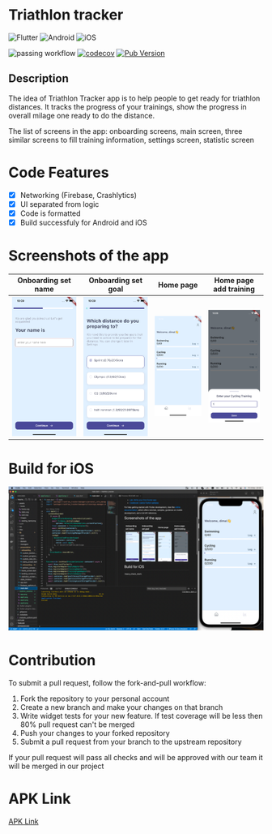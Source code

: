 # Triathlon tracker

![Flutter](https://img.shields.io/badge/Flutter-%2302569B.svg?style=for-the-badge&logo=Flutter&logoColor=white)
![Android](https://img.shields.io/badge/Android-3DDC84?style=for-the-badge&logo=android&logoColor=white)
![iOS](https://img.shields.io/badge/iOS-000000?style=for-the-badge&logo=ios&logoColor=white)

![passing workflow](https://github.com/dmitriipolushin/triathlon_tracker/actions/workflows/build.yaml/badge.svg)
[![codecov](https://codecov.io/gh/dmitriipolushin/triathlon_tracker/branch/master/graph/badge.svg?token=NX3A63NBYQ)](https://codecov.io/gh/dmitriipolushin/triathlon_tracker)
[![Pub Version](https://img.shields.io/pub/v/badges?color=blueviolet)](https://pub.dev/packages/badges)

## Description

The idea of Triathlon Tracker app is to help people to get ready for triathlon distances. It tracks the progress of your trainings, show the progress in overall milage one ready to do the distance.

The list of screens in the app: onboarding screens, main screen, three similar screens to fill training information, settings screen, statistic screen

# Code Features

- [x] Networking (Firebase, Crashlytics)
- [x] UI separated from logic
- [x] Code is formatted
- [x] Build successfuly for Android and iOS

# Screenshots of the app

| Onboarding set name | Onboarding set goal | Home page | Home page add training |
| ------------- | ------------- | ------------- | ------------- 
| ![app](/readme_assetes/app.png) | ![app](/readme_assetes/app1.png) | ![app](/readme_assetes/app2.png) | ![app](/readme_assetes/app3.png) |

# Build for iOS

![app](/readme_assetes/app_ios.png)

# Contribution

To submit a pull request, follow the fork-and-pull workflow:

1. Fork the repository to your personal account
2. Create a new branch and make your changes on that branch
3. Write widget tests for your new feature. If test coverage will be less then 80% pull request can't be merged
4. Push your changes to your forked repository
5. Submit a pull request from your branch to the upstream repository

If your pull request will pass all checks and will be approved with our team it will be merged in our project


# APK Link

[APK Link](https://drive.google.com/file/d/1kxoy3S77wezeK0uByaluOtRrBxCILBar/view?usp=sharing)